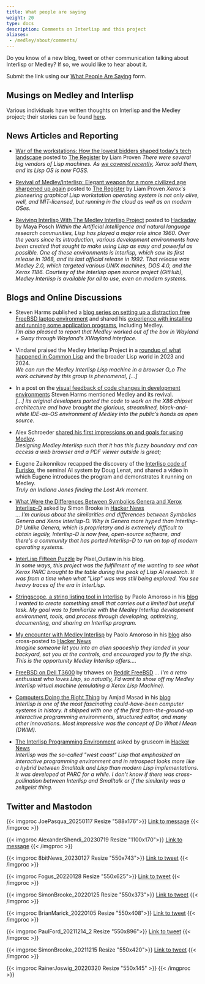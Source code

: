 ```yaml
---
title: What people are saying
weight: 20
type: docs
description: Comments on Interlisp and this project
aliases: 
 - /medley/about/comments/
---
```


Do you know of a new blog, tweet or other communication talking about Interlisp or Medley?  If so, we would like to hear about it.

Submit the link using our [What People Are Saying](https://github.com/interlisp/medley/issues/new?template=what_people_are_saying.yml) form.

## Musings on Medley and Interlisp

Various individuals have written thoughts on Interlisp and the Medley project; their stories can be found [here](/project/stories/).

## News Articles and Reporting

- [War of the workstations: How the lowest bidders shaped today's tech landscape](https://www.theregister.com/2023/12/25/the_war_of_the_workstations/) posted to [The Register](https://www.theregister.com) by Liam Proven
_There were several big vendors of Lisp machines. As [we covered recently](https://www.theregister.com/2023/11/23/medley_interlisp_revival/), Xerox sold them, and its Lisp OS is now FOSS._

- [Revival of Medley/Interlisp: Elegant weapon for a more civilized age sharpened up again](https://www.theregister.com/2023/11/23/medley_interlisp_revival/) posted to [The Register](https://www.theregister.com) by Liam Proven
_Xerox's pioneering graphical Lisp workstation operating system is not only alive, well, and MIT-licensed, but running in the cloud as well as on modern OSes._

- [Reviving Interlisp With The Medley Interlisp Project](https://hackaday.com/2023/07/09/reviving-interlisp-with-the-medley-interlisp-project/) posted to [Hackaday](https://hackaday.com/) by Maya Posch
_Within the Artificial Intelligence and natural language research communities, Lisp has played a major role since 1960. Over the years since its introduction, various development environments have been created that sought to make using Lisp as easy and powerful as possible. One of these environments is Interlisp, which saw its first release in 1968, and its last official release in 1992. That release was Medley 2.0, which targeted various UNIX machines, DOS 4.0, and the Xerox 1186. Courtesy of the Interlisp open source project (GitHub), Medley Interlisp is available for all to use, even on modern systems._


## Blogs and Online Discussions

- Steven Harms published a [blog series on setting up a distraction free FreeBSD laptop environment](https://stevengharms.com/longform/my-first-freebsd) and shared his [experience with installing and running some application programs](https://stevengharms.com/longform/my-first-freebsd/installation/part-7-apps), including Medley.  
_I’m also pleased to report that Medley worked out of the box in Wayland + Sway through Wayland’s XWayland interface._

- Vindarel praised the Medley Interlisp Project in a [roundup of what happened in Common Lisp](https://lisp-journey.gitlab.io/blog/these-years-in-common-lisp-2023-2024-in-review) and the broader Lisp world in 2023 and 2024.  
_We can run the Medley Interlisp Lisp machine in a browser O_o The work achieved by this group is phenomenal, [...]_

- In a post on the [visual feedback of code changes in development environments](https://stevengharms.com/posts/2024-11-13-live-visualization-of-data-state) Steven Harms mentioned Medley and its revival.  
_[...] its original developers ported the code to work on the X86 chipset architecture and have brought the glorious, streamlined, black-and-white IDE-as-OS environment of Medley into the public’s hands as open source._

- Alex Schroeder [shared his first impressions on and goals for using Medley](https://alexschroeder.ch/view/2024-05-11-distractions).  
_Designing Medley Interlisp such that it has this fuzzy boundary and can access a web browser and a PDF viewer outside is great;_

- Eugene Zaikonnikov recapped the discovery of the [Interlisp code of Eurisko](https://blog.funcall.org/lisp/2024/03/22/eurisko-lives/), the seminal AI system by Doug Lenat, and shared a video in which Eugene introduces the program and demonstrates it running on Medley.  
_Truly an Indiana Jones finding the Lost Ark moment._

- [What Were the Differences Between Symbolics Genera and Xerox Interlisp-D](https://news.ycombinator.com/item?id=36713595) asked by Simon Brooke in [Hacker News](https://news.ycombinator.com/news)  
_... I'm curious about the similarities and differences between Symbolics Genera and Xerox Interlisp-D. Why is Genera more hyped than Interlisp-D? Unlike Genera, which is proprietary and is extremely difficult to obtain legally, Interlisp-D is now free, open-source software, and there's a community that has ported Interlisp-D to run on top of modern operating systems._

- [InterLisp Fifteen Puzzle](https://pixel-outlaw.itch.io/interlisp-fifteen-puzle) by Pixel_Outlaw in his blog.  
_In some ways, this project was the fulfillment of me wanting to see what Xerox PARC brought to the table during the peak of Lisp AI research. It was from a time when what "Lisp" was was still being explored. You see heavy traces of the era in InterLisp._

- [Stringscope, a string listing tool in Interlisp](https://journal.paoloamoroso.com/stringscope-a-string-listing-tool-in-interlisp) by Paolo Amoroso in his [blog](https://journal.paoloamoroso.com/)  
_I wanted to create something small that carries out a limited but useful task. My goal was to familiarize with the Medley Interlisp development environment, tools, and process through developing, optimizing, documenting, and sharing an Interlisp program._

- [My encounter with Medley Interlisp](https://journal.paoloamoroso.com/my-encounter-with-medley-interlisp) by Paolo Amoroso in his [blog](https://journal.paoloamoroso.com/) also cross-posted to [Hacker News](https://news.ycombinator.com/item?id=34300806)  
_Imagine someone let you into an alien spaceship they landed in your backyard, sat you at the controls, and encouraged you to fly the ship. This is the opportunity Medley Interlisp offers...._

- [FreeBSD on Dell T3600](https://www.reddit.com/r/freebsd/comments/vrjqa4/freebsd_on_dell_t3600/?utm_source=share&utm_medium=web2x&context=3) by trhawes on [Reddit FreeBSD](https://www.reddit.com/r/freebsd/)
_... I'm a retro enthusiast who loves Lisp, so natually, I'd want to show off my Medley Interlisp virtual machine (emulating a Xerox Lisp Machine)._

- [Computers Doing the Right Thing](https://amasad.me/right) by Amjad Masad in his [blog](https://amasad.me/)  
_Interlisp is one of the most fascinating could-have-been computer systems in history. It shipped with one of the first from-the-ground-up interactive programming environments, structured editor, and many other innovations. Most impressive was the concept of Do What I Mean (DWIM)._

- [The Interlisp Programming Environment](https://news.ycombinator.com/item?id=5966328) asked by gruseom in [Hacker News](https://news.ycombinator.com/news)  
_Interlisp was the so-called "west coast" Lisp that emphasized an interactive programming environment and in retrospect looks more like a hybrid between Smalltalk and Lisp than modern Lisp implementations. It was developed at PARC for a while. I don't know if there was cross-pollination between Interlisp and Smalltalk or if the similarity was a zeitgeist thing._

## Twitter and Mastodon

{{< imgproc JoePasqua_20250117 Resize "588x176">}} <a href="https://mastodon.social/@bitsplusatoms/113844413154890867">Link to message</a> {{< /imgproc >}}

{{< imgproc AlexanderShendi_20230719 Resize "1100x170">}} <a href="https://rollenspiel.social/@alexshendi/110741933293236916">Link to message</a> {{< /imgproc >}}

{{< imgproc 8bitNews_20230127 Resize "550x743">}} <a href="https://twitter.com/8bitnews1/status/1618957059046645762">Link to tweet</a> {{< /imgproc >}}

{{< imgproc Fogus_20220128 Resize "550x625">}} <a href="https://twitter.com/fogus/status/1487167719493488641?ref\_src=twsrc%5Etfw">Link to tweet</a> {{< /imgproc >}}

{{< imgproc SimonBrooke_20220125 Resize "550x373">}} <a href="https://twitter.com/simon_brooke/status/1485987084036890625?ref_src=twsrc">Link to tweet</a> {{< /imgproc >}}

{{< imgproc BrianMarick_20220105 Resize "550x408">}} <a href="https://twitter.com/marick/status/1478880547434909698?ref_src=twsrc">Link to tweet</a> {{< /imgproc >}}

{{< imgproc PaulFord_20211214_2 Resize "550x896">}} <a href="https://twitter.com/ftrain/status/1470969313804926982?ref_src=twsrc">Link to tweet</a> {{< /imgproc >}}

{{< imgproc SimonBrooke_20211215 Resize "550x420">}} <a href="https://twitter.com/simon_brooke/status/1471238434719154189?ref_src=twsrc">Link to tweet</a> {{< /imgproc >}}

{{< imgproc RainerJoswig_20220320 Resize "550x145" >}} {{< /imgproc >}}
